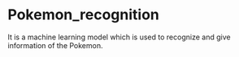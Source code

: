 # Pokemon_recognition
It is a machine learning model which is used to recognize and give information of the Pokemon.
